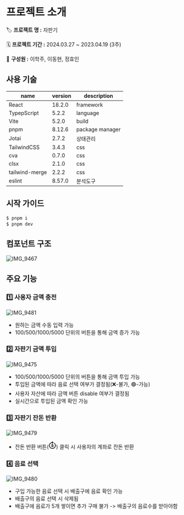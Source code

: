 # 프로젝트 소개

🏷️ **프로젝트 명 :** 자판기

🗓️ **프로젝트 기간 :** 2024.03.27 ~ 2023.04.19 (3주)

👥 **구성원 :** 이학주, 이동현, 정효인

## 사용 기술

| name           | version | description     |
| -------------- | ------- | --------------- |
| React          | 18.2.0  | framework       |
| TypepScript    | 5.2.2   | language        |
| Vite           | 5.2.0   | build           |
| pnpm           | 8.12.6  | package manager |
| Jotai          | 2.7.2   | 상태관리        |
| TailwindCSS    | 3.4.3   | css             |
| cva            | 0.7.0   | css             |
| clsx           | 2.1.0   | css             |
| tailwind-merge | 2.2.2   | css             |
| eslint         | 8.57.0  | 분석도구        |

## 시작 가이드

```
$ pnpm i
$ pnpm dev
```

## 컴포넌트 구조

![IMG_9467](https://github.com/hak-joo/vending-machine/assets/52451420/f5b58341-30e8-44bf-8123-67701c53e85e)

## 주요 기능

### 1️⃣ 사용자 금액 충전

![IMG_9481](https://github.com/hak-joo/vending-machine/assets/52451420/ae0f7978-4408-460c-aea4-6724b68d1fe7)

- 원하는 금액 수동 입력 가능
- 100/500/1000/5000 단위의 버튼을 통해 금액 증가 가능

### 2️⃣ 자판기 금액 투입

![IMG_9475](https://github.com/hak-joo/vending-machine/assets/52451420/10f42bbd-d0cc-4bc3-a3f8-976a8f845520)

- 100/500/1000/5000 단위의 버튼을 통해 금액 투입 가능
- 투입된 금액에 따라 음료 선택 여부가 결정됨(❌-불가, 🟢-가능)
- 사용자 자산에 따라 금액 버튼 disable 여부가 결정됨
- 실시간으로 투입된 금액 확인 가능

### 3️⃣ 자판기 잔돈 반환

![IMG_9479](https://github.com/hak-joo/vending-machine/assets/52451420/7fdcfe82-fbfc-42c8-84cb-3e2b855f2170)

- 잔돈 반환 버튼(<img src="./src/assets/refund.png" width="20" height="20"/>) 클릭 시 사용자의 계좌로 잔돈 반환

### 4️⃣ 음료 선택

![IMG_9480](https://github.com/hak-joo/vending-machine/assets/52451420/2c7cf3bf-cb5e-44d8-ace5-e987446a8eea)

- 구입 가능한 음료 선택 시 배출구에 음료 확인 가능
- 배출구의 음료 선택 시 삭제됨
- 배출구에 음료가 5개 쌓이면 추가 구매 불가 -> 배출구의 음료수를 받아야함
